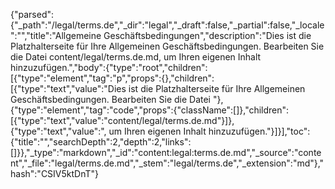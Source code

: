 {"parsed":{"_path":"/legal/terms.de","_dir":"legal","_draft":false,"_partial":false,"_locale":"","title":"Allgemeine Geschäftsbedingungen","description":"Dies ist die Platzhalterseite für Ihre Allgemeinen Geschäftsbedingungen. Bearbeiten Sie die Datei content/legal/terms.de.md, um Ihren eigenen Inhalt hinzuzufügen.","body":{"type":"root","children":[{"type":"element","tag":"p","props":{},"children":[{"type":"text","value":"Dies ist die Platzhalterseite für Ihre Allgemeinen Geschäftsbedingungen. Bearbeiten Sie die Datei "},{"type":"element","tag":"code","props":{"className":[]},"children":[{"type":"text","value":"content/legal/terms.de.md"}]},{"type":"text","value":", um Ihren eigenen Inhalt hinzuzufügen."}]}],"toc":{"title":"","searchDepth":2,"depth":2,"links":[]}},"_type":"markdown","_id":"content:legal:terms.de.md","_source":"content","_file":"legal/terms.de.md","_stem":"legal/terms.de","_extension":"md"},"hash":"CSIV5ktDnT"}